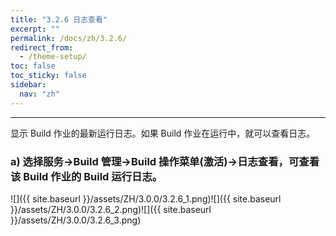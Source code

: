 ```yaml
---
title: "3.2.6 日志查看"
excerpt: ""
permalink: /docs/zh/3.2.6/
redirect_from:
  - /theme-setup/
toc: false
toc_sticky: false
sidebar:
  nav: "zh"
---
```


---
显示 Build 作业的最新运行日志。如果 Build 作业在运行中，就可以查看日志。

### a\) 选择服务→Build 管理→Build 操作菜单(激活)→日志查看，可查看该 Build 作业的 Build 运行日志。
![]({{ site.baseurl }}/assets/ZH/3.0.0/3.2.6_1.png)![]({{ site.baseurl }}/assets/ZH/3.0.0/3.2.6_2.png)![]({{ site.baseurl }}/assets/ZH/3.0.0/3.2.6_3.png)
